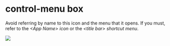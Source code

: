 # control-menu box

Avoid referring by name to this icon and the menu that it opens. If you must, refer to the *\<App Name\> icon* or the *\<title bar\> shortcut menu*.

![](media/control-menu-box/1955337661.PNG)

